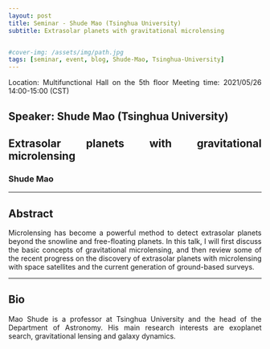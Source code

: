 ```yaml
---
layout: post
title: Seminar - Shude Mao (Tsinghua University)
subtitle: Extrasolar planets with gravitational microlensing


#cover-img: /assets/img/path.jpg
tags: [seminar, event, blog, Shude-Mao, Tsinghua-University]
---
```


<style>
body {
text-align: justify}
</style>

Location: Multifunctional Hall on the 5th floor
Meeting time: 2021/05/26 14:00-15:00 (CST)

## Speaker: Shude Mao (Tsinghua University)

## Extrasolar planets with gravitational microlensing

### Shude Mao

______________________________

## Abstract

Microlensing has become a powerful method to detect extrasolar planets beyond the snowline and free-floating planets. In this talk, I will first discuss the basic concepts of gravitational microlensing, and then review some of the recent progress on the discovery of extrasolar planets with microlensing with space satellites and the current generation of ground-based surveys.

______________________________

## Bio

Mao Shude is a professor at Tsinghua University and the head of the Department of Astronomy. His main research interests are exoplanet search, gravitational lensing and galaxy dynamics. 